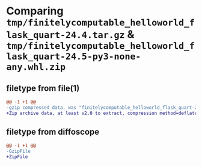 # Comparing `tmp/finitelycomputable_helloworld_flask_quart-24.4.tar.gz` & `tmp/finitelycomputable_helloworld_flask_quart-24.5-py3-none-any.whl.zip`

## filetype from file(1)

```diff
@@ -1 +1 @@
-gzip compressed data, was "finitelycomputable_helloworld_flask_quart-24.4.tar", last modified: Tue Apr 30 04:46:18 2024, max compression
+Zip archive data, at least v2.0 to extract, compression method=deflate
```

## filetype from diffoscope

```diff
@@ -1 +1 @@
-GzipFile
+ZipFile
```

